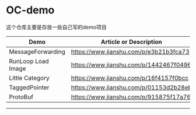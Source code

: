 # OC-demo

这个仓库主要是存放一些自己写的demo项目

Demo|Article or Description
---|---
MessageForwarding | https://www.jianshu.com/p/e3b21b3fca73
RunLoop Load Image | https://www.jianshu.com/p/1442467f0496
Little Category | https://www.jianshu.com/p/16f4157f0bcc
TaggedPointer | https://www.jianshu.com/p/01153d2b28eb
ProtoBuf | https://www.jianshu.com/p/915875f17a76

---


